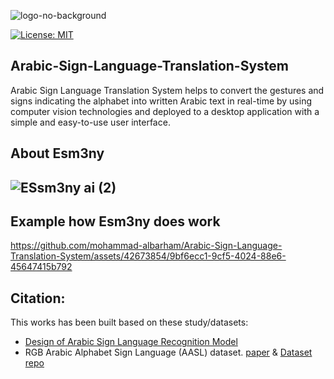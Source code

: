 ![logo-no-background](https://github.com/ayman-jamal/Arabic-Sign-Language-System-Esm3ny/assets/90726833/c3fafc3d-8d76-4640-8dba-989868db977e)

[![License: MIT](https://img.shields.io/badge/License-MIT-yellow.svg)](https://opensource.org/licenses/MIT)


Arabic-Sign-Language-Translation-System
---------------------------------------
Arabic Sign Language Translation System helps to convert the gestures and signs indicating the alphabet into written Arabic text in real-time by using computer vision technologies and deployed to a desktop application with a simple and easy-to-use user interface.

## About Esm3ny
![ESsm3ny ai (2)](https://github.com/ayman-jamal/Arabic-Sign-Language-System-Esm3ny/assets/90726833/89e0ba3e-b29f-4309-93fe-2ad5c0282982)
----

Example how Esm3ny does work
-------------------------
https://github.com/mohammad-albarham/Arabic-Sign-Language-Translation-System/assets/42673854/9bf6ecc1-9cf5-4024-88e6-45647415b792




## Citation:

This works has been built based on these study/datasets:

- [Design of Arabic Sign Language Recognition Model](https://arxiv.org/abs/2301.02693)
- RGB Arabic Alphabet Sign Language (AASL) dataset. [paper](https://arxiv.org/pdf/2301.11932.pdf) & [Dataset repo](https://universe.roboflow.com/rgb-arabic-alphabet-sign-language-object-detection-dataset/rgb-arabic-alphabet-sign-language-object-detection-dataset)
